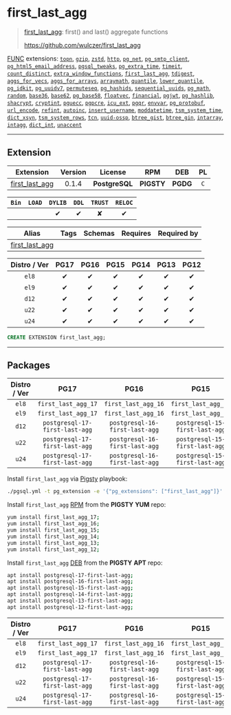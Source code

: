 # first_last_agg


> [first_last_agg](https://github.com/wulczer/first_last_agg): first() and last() aggregate functions
>
> https://github.com/wulczer/first_last_agg





[FUNC](/func) extensions: [`topn`](/topn), [`gzip`](/gzip), [`zstd`](/zstd), [`http`](/http), [`pg_net`](/pg_net), [`pg_smtp_client`](/pg_smtp_client), [`pg_html5_email_address`](/pg_html5_email_address), [`pgsql_tweaks`](/pgsql_tweaks), [`pg_extra_time`](/pg_extra_time), [`timeit`](/timeit), [`count_distinct`](/count_distinct), [`extra_window_functions`](/extra_window_functions), [`first_last_agg`](/first_last_agg), [`tdigest`](/tdigest), [`aggs_for_vecs`](/aggs_for_vecs), [`aggs_for_arrays`](/aggs_for_arrays), [`arraymath`](/arraymath), [`quantile`](/quantile), [`lower_quantile`](/lower_quantile), [`pg_idkit`](/pg_idkit), [`pg_uuidv7`](/pg_uuidv7), [`permuteseq`](/permuteseq), [`pg_hashids`](/pg_hashids), [`sequential_uuids`](/sequential_uuids), [`pg_math`](/pg_math), [`random`](/random), [`base36`](/base36), [`base62`](/base62), [`pg_base58`](/pg_base58), [`floatvec`](/floatvec), [`financial`](/financial), [`pgjwt`](/pgjwt), [`pg_hashlib`](/pg_hashlib), [`shacrypt`](/shacrypt), [`cryptint`](/cryptint), [`pguecc`](/pguecc), [`pgpcre`](/pgpcre), [`icu_ext`](/icu_ext), [`pgqr`](/pgqr), [`envvar`](/envvar), [`pg_protobuf`](/pg_protobuf), [`url_encode`](/url_encode), [`refint`](/refint), [`autoinc`](/autoinc), [`insert_username`](/insert_username), [`moddatetime`](/moddatetime), [`tsm_system_time`](/tsm_system_time), [`dict_xsyn`](/dict_xsyn), [`tsm_system_rows`](/tsm_system_rows), [`tcn`](/tcn), [`uuid-ossp`](/uuid-ossp), [`btree_gist`](/btree_gist), [`btree_gin`](/btree_gin), [`intarray`](/intarray), [`intagg`](/intagg), [`dict_int`](/dict_int), [`unaccent`](/unaccent)


-------
## Extension


| Extension | Version | License | RPM | DEB | PL |
|-----------|:-------:|:-------:|:---:|:---:|:--:|
| [first_last_agg](https://github.com/wulczer/first_last_agg) | 0.1.4 | **<span class="tcblue">PostgreSQL</span>** | **<span class="tcwarn">PIGSTY</span>** | **<span class="tccyan">PGDG</span>** | `C` |



| `Bin` | `LOAD` | `DYLIB` | `DDL` | `TRUST` | `RELOC` |
|:-----:|:------:|:-------:|:-----:|:-------:|:-------:|
|  |  | <span class="tcblue">✔</span> | <span class="tcblue">✔</span> | <span class="tcwarn">✘</span> | <span class="tcblue">✔</span> |



| Alias | Tags | Schemas | Requires | Required by |
|-------|------|---------|----------|-------------|
| [first_last_agg](/first_last_agg) |  |  |  |  |



| Distro / Ver | PG17 | PG16 | PG15 | PG14 | PG13 | PG12 |
|:------------:|:----:|:----:|:----:|:----:|:----:|:----:|
| `el8` | <span class="tcblue">✔</span> | <span class="tcblue">✔</span> | <span class="tcblue">✔</span> | <span class="tcblue">✔</span> | <span class="tcblue">✔</span> | <span class="tcblue">✔</span> |
| `el9` | <span class="tcblue">✔</span> | <span class="tcblue">✔</span> | <span class="tcblue">✔</span> | <span class="tcblue">✔</span> | <span class="tcblue">✔</span> | <span class="tcblue">✔</span> |
| `d12` | <span class="tcblue">✔</span> | <span class="tcblue">✔</span> | <span class="tcblue">✔</span> | <span class="tcblue">✔</span> | <span class="tcblue">✔</span> | <span class="tcblue">✔</span> |
| `u22` | <span class="tcblue">✔</span> | <span class="tcblue">✔</span> | <span class="tcblue">✔</span> | <span class="tcblue">✔</span> | <span class="tcblue">✔</span> | <span class="tcblue">✔</span> |
| `u24` | <span class="tcblue">✔</span> | <span class="tcblue">✔</span> | <span class="tcblue">✔</span> | <span class="tcblue">✔</span> | <span class="tcblue">✔</span> | <span class="tcblue">✔</span> |





```sql
CREATE EXTENSION first_last_agg;
```

-----------


## Packages


| Distro / Ver | PG17 | PG16 | PG15 | PG14 | PG13 | PG12 |
|:------------:|:----:|:----:|:----:|:----:|:----:|:----:|
| `el8` | `first_last_agg_17` | `first_last_agg_16` | `first_last_agg_15` | `first_last_agg_14` | `first_last_agg_13` | `first_last_agg_12` |
| `el9` | `first_last_agg_17` | `first_last_agg_16` | `first_last_agg_15` | `first_last_agg_14` | `first_last_agg_13` | `first_last_agg_12` |
| `d12` | `postgresql-17-first-last-agg` | `postgresql-16-first-last-agg` | `postgresql-15-first-last-agg` | `postgresql-14-first-last-agg` | `postgresql-13-first-last-agg` | `postgresql-12-first-last-agg` |
| `u22` | `postgresql-17-first-last-agg` | `postgresql-16-first-last-agg` | `postgresql-15-first-last-agg` | `postgresql-14-first-last-agg` | `postgresql-13-first-last-agg` | `postgresql-12-first-last-agg` |
| `u24` | `postgresql-17-first-last-agg` | `postgresql-16-first-last-agg` | `postgresql-15-first-last-agg` | `postgresql-14-first-last-agg` | `postgresql-13-first-last-agg` | `postgresql-12-first-last-agg` |



Install `first_last_agg` via [Pigsty](https://pigsty.io/docs/pgext/usage/install/) playbook:

```bash
./pgsql.yml -t pg_extension -e '{"pg_extensions": ["first_last_agg"]}'
```


Install `first_last_agg` [RPM](/rpm) from the **<span class="tcwarn">PIGSTY</span>** **YUM** repo:

```bash
yum install first_last_agg_17;
yum install first_last_agg_16;
yum install first_last_agg_15;
yum install first_last_agg_14;
yum install first_last_agg_13;
yum install first_last_agg_12;
```


Install `first_last_agg` [DEB](/deb) from the **<span class="tcwarn">PIGSTY</span>** **APT** repo:

```bash
apt install postgresql-17-first-last-agg;
apt install postgresql-16-first-last-agg;
apt install postgresql-15-first-last-agg;
apt install postgresql-14-first-last-agg;
apt install postgresql-13-first-last-agg;
apt install postgresql-12-first-last-agg;
```




| Distro / Ver | PG17 | PG16 | PG15 | PG14 | PG13 | PG12 |
|:------------:|:----:|:----:|:----:|:----:|:----:|:----:|
| `el8` | `first_last_agg_17` | `first_last_agg_16` | `first_last_agg_15` | `first_last_agg_14` | `first_last_agg_13` | `first_last_agg_12` |
| `el9` | `first_last_agg_17` | `first_last_agg_16` | `first_last_agg_15` | `first_last_agg_14` | `first_last_agg_13` | `first_last_agg_12` |
| `d12` | `postgresql-17-first-last-agg` | `postgresql-16-first-last-agg` | `postgresql-15-first-last-agg` | `postgresql-14-first-last-agg` | `postgresql-13-first-last-agg` | `postgresql-12-first-last-agg` |
| `u22` | `postgresql-17-first-last-agg` | `postgresql-16-first-last-agg` | `postgresql-15-first-last-agg` | `postgresql-14-first-last-agg` | `postgresql-13-first-last-agg` | `postgresql-12-first-last-agg` |
| `u24` | `postgresql-17-first-last-agg` | `postgresql-16-first-last-agg` | `postgresql-15-first-last-agg` | `postgresql-14-first-last-agg` | `postgresql-13-first-last-agg` | `postgresql-12-first-last-agg` |





